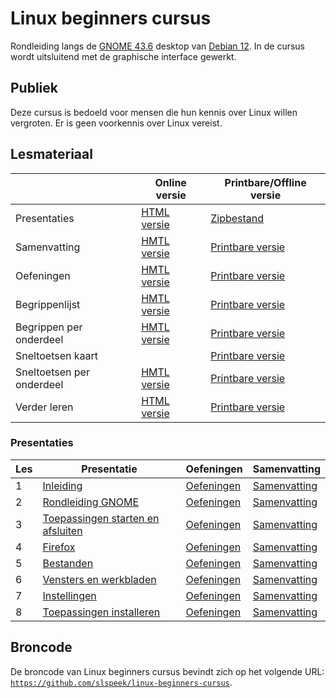 # Linux beginners cursus
Rondleiding langs de [GNOME 43.6](https://help.gnome.org/) desktop van [Debian 12](https://debian.org). In de cursus wordt uitsluitend met de graphische interface gewerkt.

## Publiek
Deze cursus is bedoeld voor mensen die hun kennis over Linux willen vergroten. Er is geen voorkennis over Linux vereist.

## Lesmateriaal

| |Online versie|Printbare/Offline versie|
|----|-------|-------------|
|Presentaties| [HTML versie](#presentaties) |[Zipbestand](https://github.com/slspeek/linux-beginners-cursus/releases/latest/download/presentatie.zip) |
|Samenvatting| [HMTL versie](https://slspeek.github.io/linux-beginners-cursus/samenvatting.html)| [Printbare versie](https://github.com/slspeek/linux-beginners-cursus/releases/latest/download/samenvatting.pdf)|
|Oefeningen| [HMTL versie](https://slspeek.github.io/linux-beginners-cursus/oefeningen.html) |[Printbare versie](https://github.com/slspeek/linux-beginners-cursus/releases/latest/download/oefeningen.pdf)|
|Begrippenlijst| [HMTL versie](https://slspeek.github.io/linux-beginners-cursus/begrippen.html) |[Printbare versie](https://github.com/slspeek/linux-beginners-cursus/releases/latest/download/begrippen.pdf)|
|Begrippen per onderdeel|[HMTL versie](https://slspeek.github.io/linux-beginners-cursus/begrippen-per-onderdeel.html)|[Printbare versie](https://github.com/slspeek/linux-beginners-cursus/releases/latest/download/begrippen-per-onderdeel.pdf)|
|Sneltoetsen kaart| | [Printbare versie](https://github.com/slspeek/debian-gnome-sneltoetsen/releases/latest/download/debian-gnome-sneltoetsen.pdf)|
|Sneltoetsen per onderdeel|[HMTL versie](https://slspeek.github.io/linux-beginners-cursus/sneltoetsen-per-onderdeel.html)|[Printbare versie](https://github.com/slspeek/linux-beginners-cursus/releases/latest/download/sneltoetsen-per-onderdeel.pdf) |
|Verder leren| [HTML versie](https://slspeek.github.io/linux-beginners-cursus/verder-leren.html) |[Printbare versie](https://github.com/slspeek/linux-beginners-cursus/releases/latest/download/verder-leren.pdf)|

### Presentaties

|Les |Presentatie|Oefeningen|Samenvatting|
|----|-------|-------------|-------------|
| 1 |[Inleiding](https://slspeek.github.io/linux-beginners-cursus/inleiding.html)|[Oefeningen](https://slspeek.github.io/linux-beginners-cursus/oefeningen.html#inleiding)|[Samenvatting](https://slspeek.github.io/linux-beginners-cursus/samenvatting.html#inleiding)|
|2|[Rondleiding GNOME](https://slspeek.github.io/linux-beginners-cursus/rondleiding-gnome.html)|[Oefeningen](https://slspeek.github.io/linux-beginners-cursus/oefeningen.html#rondleiding-gnome)|[Samenvatting](https://slspeek.github.io/linux-beginners-cursus/samenvatting.html#rondleiding-gnome)|
|3|[Toepassingen starten en afsluiten](https://slspeek.github.io/linux-beginners-cursus/toepassingen-starten-en-afsluiten.html)|[Oefeningen](https://slspeek.github.io/linux-beginners-cursus/oefeningen.html#toepassingen-starten-en-stoppen)|[Samenvatting](https://slspeek.github.io/linux-beginners-cursus/samenvatting.html#toepassingen-starten-en-stoppen)|
|4|[Firefox](https://slspeek.github.io/linux-beginners-cursus/firefox.html)|[Oefeningen](https://slspeek.github.io/linux-beginners-cursus/oefeningen.html#firefox)|[Samenvatting](https://slspeek.github.io/linux-beginners-cursus/samenvatting.html#firefox)|
|5|[Bestanden](https://slspeek.github.io/linux-beginners-cursus/bestanden.html)|[Oefeningen](https://slspeek.github.io/linux-beginners-cursus/oefeningen.html#bestanden)|[Samenvatting](https://slspeek.github.io/linux-beginners-cursus/samenvatting.html#bestanden)|
|6|[Vensters en werkbladen](https://slspeek.github.io/linux-beginners-cursus/vensters-en-werkbladen.html)|[Oefeningen](https://slspeek.github.io/linux-beginners-cursus/oefeningen.html#vensters-en-werkbladen)|[Samenvatting](https://slspeek.github.io/linux-beginners-cursus/samenvatting.html#vensters-en-werkbladen)|
|7|[Instellingen](https://slspeek.github.io/linux-beginners-cursus/instellingen.html)|[Oefeningen](https://slspeek.github.io/linux-beginners-cursus/oefeningen.html#instellingen)|[Samenvatting](https://slspeek.github.io/linux-beginners-cursus/samenvatting.html#instellingen)|
|8|[Toepassingen installeren](https://slspeek.github.io/linux-beginners-cursus/toepassingen-installeren.html)|[Oefeningen](https://slspeek.github.io/linux-beginners-cursus/oefeningen.html#toepassingen-installeren)|[Samenvatting](https://slspeek.github.io/linux-beginners-cursus/samenvatting.html#toepassingen-installeren)|

## Broncode
De broncode van Linux beginners cursus bevindt zich op het volgende URL: [```https://github.com/slspeek/linux-beginners-cursus```](https://github.com/slspeek/linux-beginners-cursus).
